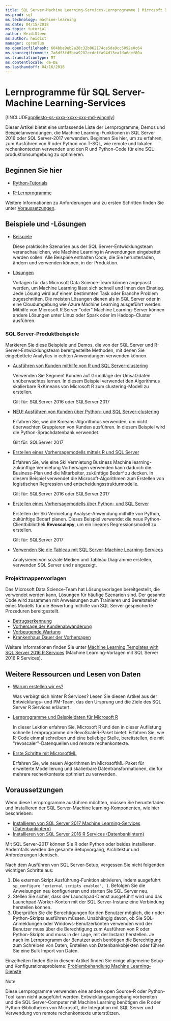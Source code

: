 ```yaml
---
title: SQL Server-Machine Learning-Services-Lernprogramme | Microsoft Docs
ms.prod: sql
ms.technology: machine-learning
ms.date: 04/15/2018
ms.topic: tutorial
author: HeidiSteen
ms.author: heidist
manager: cgronlun
ms.openlocfilehash: 604bbe9eb2a28c32b862174ce5da9cc5092e0c64
ms.sourcegitcommit: 7a6df3fd5bea9282ecdeffa94d13ea1da6def80a
ms.translationtype: MT
ms.contentlocale: de-DE
ms.lasthandoff: 04/16/2018
---
```

# <a name="tutorials-for-sql-server-machine-learning-services"></a>Lernprogramme für SQL Server-Machine Learning-Services
[!INCLUDE[appliesto-ss-xxxx-xxxx-xxx-md-winonly](../../includes/appliesto-ss-xxxx-xxxx-xxx-md-winonly.md)]

Dieser Artikel bietet eine umfassende Liste der Lernprogramme, Demos und Beispielanwendungen, die Machine Learning-Funktionen in SQL Server 2016 oder SQL Server-2017 verwenden. Beginnen Sie hier, um zu erfahren, zum Ausführen von R oder Python von T-SQL, wie remote und lokalen rechenkontexten verwenden und den R und Python-Code für eine SQL-produktionsumgebung zu optimieren.

## <a name="start-here"></a>Beginnen Sie hier

+ [Python-Tutorials](../tutorials/sql-server-python-tutorials.md)

+ [R-Lernprogramme](../tutorials/sql-server-r-tutorials.md)

Weitere Informationen zu Anforderungen und zu ersten Schritten finden Sie unter [Voraussetzungen](#bkmk_prerequisites).

## <a name="samples-and-solutions"></a>Beispiele und -Lösungen

+ [Beispiele](#bkmk_samples) 

    Diese praktische Szenarien aus der SQL Server-Entwicklungsteam veranschaulichen, wie Machine Learning in Anwendungen eingebettet werden sollen. Alle Beispiele enthalten Code, die Sie herunterladen, ändern und verwenden können, in der Produktion.

+ [Lösungen](#bkmk_solutions) 

    Vorlagen für das Microsoft Data Science-Team können angepasst werden, um Machine Learning lässt sich schnell und Ihnen den Einstieg. Jede Lösung wird auf einem bestimmten Task oder Branche Problem zugeschnitten. Die meisten Lösungen dienen als in SQL Server oder in eine Cloudumgebung wie Azure Machine Learning ausgeführt werden. Mithilfe von Microsoft R Server "oder" Machine Learning-Server können andere Lösungen unter Linux oder Spark oder im Hadoop-Cluster ausführen.

### <a name ="bkmk_samples"></a>SQL Server-Produktbeispiele

Markieren Sie diese Beispiele und Demos, die von der SQL Server und R-Server-Entwicklungsteam bereitgestellte Methoden, mit denen Sie eingebettete Analytics in echten Anwendungen verwenden können.

+ [Ausführen von Kunden mithilfe von R und SQL Server-clustering](https://microsoft.github.io/sql-ml-tutorials/R/customerclustering/)

  Verwenden Sie Segment Kunden auf Grundlage der Umsatzdaten unüberwachtes lernen. In diesem Beispiel verwendet den Algorithmus skalierbare RxKmeans von Microsoft R zum clustering-Modell zu erstellen. 
  
  Gilt für: SQLServer 2016 oder SQLServer 2017

+ [NEU! Ausführen von Kunden über Python- und SQL Server-clustering](https://microsoft.github.io/sql-ml-tutorials/python/customerclustering/)

    Erfahren Sie, wie die Kmeans-Algorithmus verwenden, um nicht überwachten Gruppieren von Kunden ausführen. In diesem Beispiel wird die Python-Sprachdatenbank verwendet.
    
    Gilt für: SQLServer 2017

+ [Erstellen eines Vorhersagemodells mittels R und SQL Server](https://microsoft.github.io/sql-ml-tutorials/R/rentalprediction)

  Erfahren Sie, wie eine Ski Vermietung Business Machine learning-zukünftige Vermietung Vorhersagen verwenden kann dadurch die Business-Plan und die Mitarbeiter, zukünftige Bedarf zu decken. In diesem Beispiel verwendet die Microsoft-Algorithmen zum Erstellen von logistischen Regression und entscheidungsstrukturmodelle. 
  
  Gilt für: SQLServer 2016 oder SQLServer 2017

+ [Erstellen eines Vorhersagemodells über Python- und SQL Server](https://microsoft.github.io/sql-ml-tutorials/python/rentalprediction/)

   Erstellen der Ski Vermietung Analyse-Anwendung mithilfe von Python, zukünftige Bedarf planen. Dieses Beispiel verwendet die neue Python-Clientbibliothek **Revoscalepy**, um ein lineares Regressionsmodell zu erstellen.
   
   Gilt für: SQLServer 2017

+ [Verwenden Sie die Tableau mit SQL Server-Machine Learning-Services](https://blogs.msdn.microsoft.com/mlserver/2017/12/14/how-to-use-tableau-with-sql-server-machine-learning-services-with-r-and-python/)

    Analysieren von soziale Medien und Tableau Diagramme erstellen, verwenden SQL Server und r angezeigt.

### <a name="bkmk_solutions"></a>Projektmappenvorlagen

Das Microsoft Data Science-Team hat Lösungsvorlagen bereitgestellt, die verwendet werden kann, Lösungen für häufige Szenarien sind. Der gesamte Code wird zusammen mit Anweisungen zum Trainieren und Bereitstellen eines Modells für die Bewertung mithilfe von SQL Server gespeicherte Prozeduren bereitgestellt.

+ [Betrugserkennung](https://gallery.cortanaanalytics.com/Tutorial/Online-Fraud-Detection-Template-with-SQL-Server-R-Services-1)
+ [Vorhersage der Kundenabwanderung](https://gallery.cortanaanalytics.com/Tutorial/Customer-Churn-Prediction-Template-with-SQL-Server-R-Services-1)
+ [Vorbeugende Wartung](https://gallery.cortanaanalytics.com/Tutorial/Predictive-Maintenance-Template-with-SQL-Server-R-Services-1)
+ [Krankenhaus Dauer der Vorhersagen](https://gallery.cortanaintelligence.com/Solution/Predicting-Length-of-Stay-in-Hospitals-1)

Weitere Informationen finden Sie unter [Machine Learning Templates with SQL Server 2016 R Services](https://blogs.technet.microsoft.com/machinelearning/2016/03/23/machine-learning-templates-with-sql-server-2016-r-services/) (Machine Learning-Vorlagen mit SQL Server 2016 R Services).

## <a name="more-resources-and-reading"></a>Weitere Ressourcen und Lesen von Daten

+ [Warum erstellen wir es?](https://blogs.msdn.microsoft.com/sqlserverstorageengine/2017/01/10/sql-server-r-services-why-did-we-build-it/)

    Was verbirgt sich hinter R Services? Lesen Sie diesen Artikel aus der Entwicklungs- und PM-Team, das den Ursprung und die Ziele des SQL Server R Services erläutert.

+ [Lernprogramme und Beispieldaten für Microsoft R](https://docs.microsoft.com/machine-learning-server/r/tutorial-introduction)

    In dieser Lektion erfahren Sie, Microsoft R und den in dieser Auflistung schnelle Lernprogramme die RevoScaleR-Paket bietet. Erfahren Sie, wie R-Code einmal schreiben und eine beliebige Stelle, bereitstellen, die mit "revoscaler"-Datenquellen und remote rechenkontexte.

+ [Erste Schritte mit MicrosoftML](https://docs.microsoft.com/machine-learning-server/r/concept-what-is-the-microsoftml-package)

  Erfahren Sie, wie neuen Algorithmen im MicrosoftML-Paket für erweiterte Modellierung und skalierbare Datentransformationen, die für mehrere rechenkontexte optimiert zu verwenden.

## <a name="bkmk_Prerequisites"></a>Voraussetzungen

Wenn diese Lernprogramme ausführen möchten, müssen Sie herunterladen und Installieren der SQL Server-Machine learning-Komponenten, wie hier beschrieben:

+ [Installieren von SQL Server 2017 Machine Learning-Services (Datenbankintern)](../install/sql-machine-learning-services-windows-install.md)
+ [Installieren von SQL Server 2016 R Services (Datenbankintern)](../install/sql-r-services-windows-install.md)

Mit SQL Server-2017 können Sie R oder Python oder beides installieren. Andernfalls werden die gesamte Setupvorgang, Architektur und Anforderungen identisch.

Nach dem Ausführen von SQL Server-Setup, vergessen Sie nicht folgenden wichtigen Schritte aus:

1. Die externen Skript Ausführung-Funktion aktivieren, indem ausgeführt `sp_configure 'external scripts enabled', 1`. Befolgen Sie die Anweisungen neu konfigurieren und starten Sie SQL Server neu.
2. Stellen Sie sicher, dass der Launchpad-Dienst ausgeführt wird und das Launchpad-Worker-Konten mit der SQL Server-Instanz eine Verbindung herstellen können.
3. Überprüfen Sie die Berechtigungen für den Benutzer möglich, die r oder Python-Skripts ausführen müssen. Unabhängig davon, ob Sie SQL-Anmeldungen oder Windows-Benutzerkonten verwenden wird der Benutzer muss über die Berechtigung zum Ausführen von R oder Python-Skripts und muss in der Lage, mit der Instanz herstellen. Je nach im Lernprogramm der Benutzer auch benötigen die Berechtigung zum Schreiben von Daten, Erstellen von Datenbankobjekten oder führen Sie eine Bulk Import von Daten.

Einzelheiten finden Sie in diesem Artikel finden Sie einige allgemeine Setup- und Konfigurationsprobleme: [Problembehandlung Machine Learning-Dienste](../machine-learning-troubleshooting-faq.md)

> [!NOTE]
> Diese Lernprogramme verwenden eine andere open Source-R oder Python-Tool kann nicht ausgeführt werden. Entwicklungsumgebung vorbereiten und die SQL Server-Computer mit Machine Learning benötigen die R oder Python-Bibliotheken von Microsoft, die Integration mit SQL Server und Verwendung von remote rechenkontexte unterstützen.
